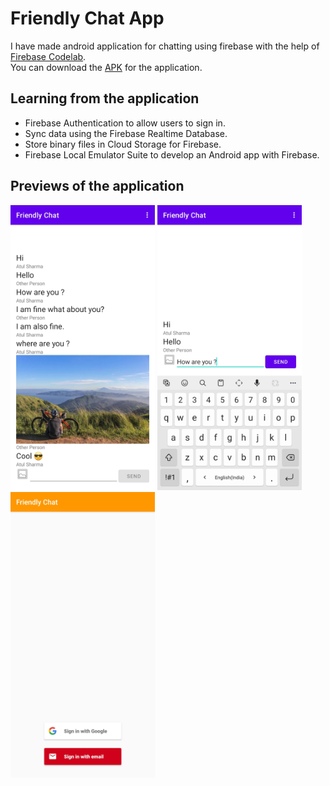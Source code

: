 # Friendly Chat App

I have made android application for chatting using firebase with the help of [Firebase Codelab](https://firebase.google.com/codelabs/firebase-android).<br>
You can download the [APK](https://github.com/imAtulSharma/FriendlyChat/releases/download/v1/app-debug.apk) for the application.

## Learning from the application

- Firebase Authentication to allow users to sign in.
- Sync data using the Firebase Realtime Database.
- Store binary files in Cloud Storage for Firebase.
- Firebase Local Emulator Suite to develop an Android app with Firebase.

## Previews of the application

<img title="" src="https://raw.githubusercontent.com/imAtulSharma/imAtulSharma/master/CDN/AndroidApplicationsPreviews/Friendly%20Chat/1.jpg" alt="" width="231"> <img title="" src="https://raw.githubusercontent.com/imAtulSharma/imAtulSharma/master/CDN/AndroidApplicationsPreviews/Friendly%20Chat/2.jpg" alt="" width="231">
<img title="" src="https://raw.githubusercontent.com/imAtulSharma/imAtulSharma/master/CDN/AndroidApplicationsPreviews/Friendly%20Chat/3.jpg" alt="" width="231">
